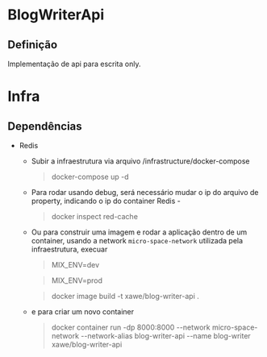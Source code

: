 # BlogWriterApi


## Definição

Implementação de api para escrita only.



# Infra

## Dependências

  - Redis
    
    * Subir a infraestrutura via arquivo /infrastructure/docker-compose               

      > docker-compose up -d

    * Para rodar usando debug, será necessário mudar o ip do arquivo de property, indicando o ip do container Redis - 
        
      > docker inspect red-cache

    * Ou para construir uma imagem e 
        rodar a aplicação dentro de um container, usando a network `micro-space-network` utilizada 
        pela infraestrutura, execuar

      > MIX_ENV=dev

      > MIX_ENV=prod

      > docker image build -t xawe/blog-writer-api .

    * e para criar um novo container
      
      > docker container run -dp 8000:8000 --network micro-space-network --network-alias blog-writer-api --name blog-writer xawe/blog-writer-api 

